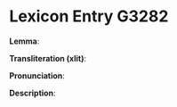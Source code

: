 # Lexicon Entry G3282

**Lemma**: 

**Transliteration (xlit)**: 

**Pronunciation**: 

**Description**:

